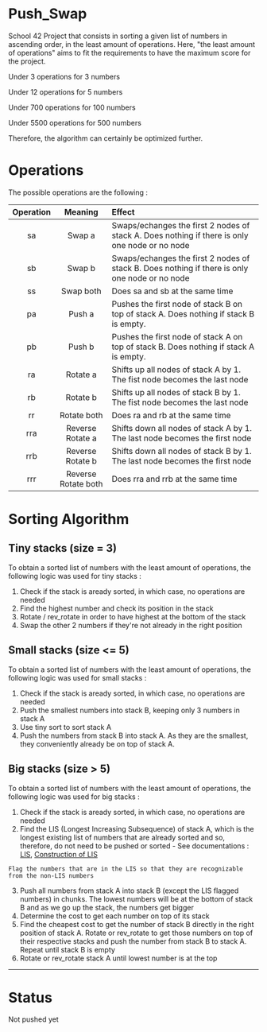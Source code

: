 # Push_Swap

School 42 Project that consists in sorting a given list of numbers in ascending order, in the least amount of operations.
Here, "the least amount of operations" aims to fit the requirements to have the maximum score for the project.

Under    3 operations for   3 numbers

Under   12 operations for   5 numbers

Under  700 operations for 100 numbers

Under 5500 operations for 500 numbers


Therefore, the algorithm can certainly be optimized further.


# Operations

The possible operations are the following :

Operation	| Meaning	| Effect |
:---: | :---: | :--- |
sa |	Swap a |	Swaps/echanges the first 2 nodes of stack A. Does nothing if there is only one node or no node |
sb |	Swap b |	Swaps/echanges the first 2 nodes of stack B. Does nothing if there is only one node or no node |
ss |	Swap both |	Does sa and sb at the same time |
pa |	Push a |	Pushes the first node of stack B on top of stack A. Does nothing if stack B is empty. |
pb |	Push b |	Pushes the first node of stack A on top of stack B. Does nothing if stack A is empty. |
ra |	Rotate a |	Shifts up all nodes of stack A by 1. The fist node becomes the last node |
rb |	Rotate b |	Shifts up all nodes of stack B by 1. The fist node becomes the last node |
rr |	Rotate both |	Does ra and rb at the same time |
rra |	Reverse Rotate a |	Shifts down all nodes of stack A by 1. The last node becomes the first node |
rrb |	Reverse Rotate b |	Shifts down all nodes of stack B by 1. The last node becomes the first node |
rrr |	Reverse Rotate both |	Does rra and rrb at the same time |


# Sorting Algorithm


## Tiny stacks (size = 3)

To obtain a sorted list of numbers with the least amount of operations, the following logic was used for tiny stacks :

  1. Check if the stack is aready sorted, in which case, no operations are needed
  2. Find the highest number and check its position in the stack
  3. Rotate / rev_rotate in order to have highest at the bottom of the stack
  4. Swap the other 2 numbers if they're not already in the right position


## Small stacks (size <= 5)

To obtain a sorted list of numbers with the least amount of operations, the following logic was used for small stacks :

  1. Check if the stack is aready sorted, in which case, no operations are needed
  2. Push the smallest numbers into stack B, keeping only 3 numbers in stack A
  3. Use tiny sort to sort stack A
  4. Push the numbers from stack B into stack A. As they are the smallest, they conveniently already be on top of stack A.


## Big stacks (size > 5)

To obtain a sorted list of numbers with the least amount of operations, the following logic was used for big stacks :

  1. Check if the stack is aready sorted, in which case, no operations are needed
  2. Find the LIS (Longest Increasing Subsequence) of stack A, which is the longest existing list of numbers that are already sorted and so, therefore, do not need to be pushed or sorted
    - See documentations : [LIS](https://www.geeksforgeeks.org/longest-monotonically-increasing-subsequence-size-n-log-n/), [Construction of LIS](https://www.geeksforgeeks.org/construction-of-longest-increasing-subsequence-using-dynamic-programming/?ref=gcse)
    
    Flag the numbers that are in the LIS so that they are recognizable from the non-LIS numbers
  3. Push all numbers from stack A into stack B (except the LIS flagged numbers) in chunks. The lowest numbers will be at the bottom of stack B and as we go up the stack, the numbers get bigger
  4. Determine the cost to get each number on top of its stack
  5. Find the cheapest cost to get the number of stack B directly in the right position of stack A. Rotate or rev_rotate to get those numbers on top of their respective stacks and push the number from stack B to stack A. Repeat until stack B is empty
  6. Rotate or rev_rotate stack A until lowest number is at the top
 
 --------------------------------------------------------------------------------------------------------------------------------------------------------------------------------------------------------------------------------------------------------------
 
 # Status
 
 Not pushed yet
